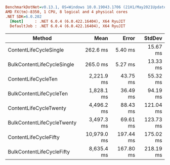 ``` ini

BenchmarkDotNet=v0.13.1, OS=Windows 10.0.19043.1706 (21H1/May2021Update)
AMD FX(tm)-8350, 1 CPU, 8 logical and 4 physical cores
.NET SDK=6.0.202
  [Host]     : .NET 6.0.4 (6.0.422.16404), X64 RyuJIT
  DefaultJob : .NET 6.0.4 (6.0.422.16404), X64 RyuJIT


```
|                     Method |        Mean |     Error |    StdDev |
|--------------------------- |------------:|----------:|----------:|
|     ContentLifeCycleSingle |    262.6 ms |   5.40 ms |  15.67 ms |
| BulkContentLifeCycleSingle |    265.0 ms |   5.27 ms |  13.33 ms |
|        ContentLifeCycleTen |  2,221.9 ms |  43.75 ms |  55.32 ms |
|    BulkContentLifeCycleTen |  1,828.1 ms |  36.49 ms |  94.19 ms |
|     ContentLifeCycleTwenty |  4,496.2 ms |  88.43 ms | 121.04 ms |
| BulkContentLifeCycleTwenty |  3,497.3 ms |  69.61 ms | 123.73 ms |
|      ContentLifeCycleFifty | 10,979.0 ms | 197.44 ms | 175.02 ms |
|  BulkContentLifeCycleFifty |  8,635.4 ms | 167.80 ms | 218.19 ms |

